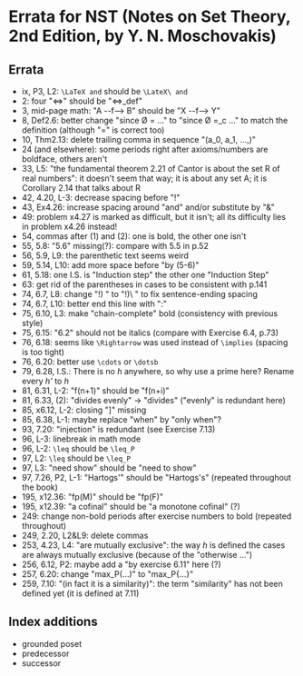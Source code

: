 # Errata for NST (Notes on Set Theory, 2nd Edition, by Y. N. Moschovakis)

## Errata

* ix, P3, L2: `\LaTeX and` should be `\LateX\ and`
* 2: four "<=>" should be "<=>_def"
* 3, mid-page math: "A --f--> B" should be "X --f--> Y"
* 8, Def2.6: better change "since Ø = ..." to "since Ø =_c ..."
  to match the definition (although "=" is correct too)
* 10, Thm2.13: delete trailing comma in sequence "(a_0, a_1, ...,)"
* 24 (and elsewhere): some periods right after axioms/numbers are boldface,
  others aren't
* 33, L5: "the fundamental theorem 2.21 of Cantor is about the set R of real
  numbers": it doesn't seem that way; it is about any set A;
  it is Corollary 2.14 that talks about R
* 42, 4.20, L-3: decrease spacing before "!"
* 43, Ex4.26: increase spacing around "and" and/or substitute by "&"
* 49: problem x4.27 is marked as difficult, but it isn't; all its difficulty
  lies in problem x4.26 instead!
* 54, commas after (1) and (2): one is bold, the other one isn't
* 55, 5.8: "5.6" missing(?): compare with 5.5 in p.52
* 56, 5.9, L9: the parenthetic text seems weird
* 59, 5.14, L10: add more space before "by (5-6)"
* 61, 5.18: one I.S. is "Induction step" the other one "Induction Step"
* 63: get rid of the parentheses in cases to be consistent with p.141
* 74, 6.7, L8: change "!) " to "!)\ " to fix sentence-ending spacing
* 74, 6.7, L10: better end this line with ":"
* 75, 6.10, L3: make "chain-complete" bold (consistency with previous style)
* 75, 6.15: "6.2" should not be italics (compare with Exercise 6.4, p.73)
* 76, 6.18: seems like `\Rightarrow` was used instead of `\implies` (spacing is too tight)
* 76, 6.20: better use `\cdots` or `\dotsb`
* 79, 6.28, I.S.: There is no _h_ anywhere, so why use a prime here?  Rename every _h'_ to _h_
* 81, 6.31, L-2: "f(n+1)" should be "f(n+i)"
* 81, 6.33, (2): "divides evenly" -> "divides" ("evenly" is redundant here)
* 85, x6.12, L-2: closing "]" missing
* 85, 6.38, L-1: maybe replace "when" by "only when"?
* 93, 7.20: "injection" is redundant (see Exercise 7.13)
* 96, L-3: linebreak in math mode
* 96, L-2: `\leq` should be `\leq_P`
* 97, L2: `\leq` should be `\leq_P`
* 97, L3: "need show" should be "need to show"
* 97, 7.26, P2, L-1: "Hartogs'" should be "Hartogs's" (repeated throughout the book)
* 195, x12.36: "fp(M)" should be "fp(F)"
* 195, x12.39: "a cofinal" should be "a monotone cofinal" (?)
* 249: change non-bold periods after exercise numbers to bold (repeated throughout)
* 249, 2.20, L2&L9: delete commas
* 253, 4.23, L4: "are mutually exclusive": the way _h_ is defined the cases are always mutually exclusive (because of the "otherwise ...")
* 256, 6.12, P2: maybe add a "by exercise 6.11" here (?)
* 257, 6.20: change "max_P(...)" to "max_P{...}"
* 259, 7.10: "(in fact it is a similarity)": the term "similarity" has not been defined yet (it is defined at 7.11)

## Index additions

* grounded poset
* predecessor
* successor
